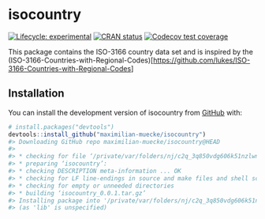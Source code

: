 
<!-- README.md is generated from README.Rmd. Please edit that file -->

# isocountry

<!-- badges: start -->

[![Lifecycle:
experimental](https://img.shields.io/badge/lifecycle-experimental-orange.svg)](https://lifecycle.r-lib.org/articles/stages.html#experimental)
[![CRAN
status](https://www.r-pkg.org/badges/version/isocountry)](https://CRAN.R-project.org/package=isocountry)
[![Codecov test
coverage](https://codecov.io/gh/maximilian-muecke/isocountry/branch/main/graph/badge.svg)](https://app.codecov.io/gh/maximilian-muecke/isocountry?branch=main)
<!-- badges: end -->

This package contains the ISO-3166 country data set and is inspired by
the
(ISO-3166-Countries-with-Regional-Codes)\[<https://github.com/lukes/ISO-3166-Countries-with-Regional-Codes>\]

## Installation

You can install the development version of isocountry from
[GitHub](https://github.com/) with:

``` r
# install.packages("devtools")
devtools::install_github("maximilian-muecke/isocountry")
#> Downloading GitHub repo maximilian-muecke/isocountry@HEAD
#> 
#> * checking for file ‘/private/var/folders/nj/c2q_3q850vdg606k51nzlwn40000gn/T/RtmpzlQT0w/remotes145c62a3a476c/maximilian-muecke-isocountry-041ac64/DESCRIPTION’ ... OK
#> * preparing ‘isocountry’:
#> * checking DESCRIPTION meta-information ... OK
#> * checking for LF line-endings in source and make files and shell scripts
#> * checking for empty or unneeded directories
#> * building ‘isocountry_0.0.1.tar.gz’
#> Installing package into '/private/var/folders/nj/c2q_3q850vdg606k51nzlwn40000gn/T/RtmpQkEimd/temp_libpath1458c1b51adbf'
#> (as 'lib' is unspecified)
```
